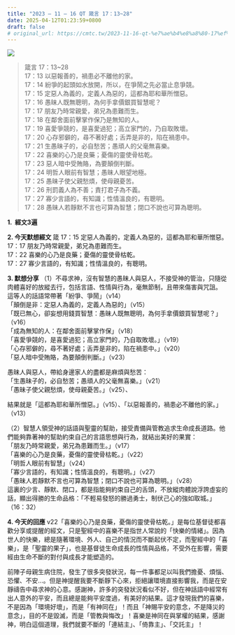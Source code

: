 ```yaml
---
title: "2023 – 11 – 16 QT 箴言 17：13~28"
date: 2025-04-12T01:23:59+0800
draft: false
# original_url: https://cmtc.tw/2023-11-16-qt-%e7%ae%b4%e8%a8%80-17%ef%bc%9a1328
---
```


![](/images/qt.jpg)
> 箴言 17：13\~28  
> 17：13 以惡報善的，禍患必不離他的家。  
> 17：14 紛爭的起頭如水放開，所以，在爭鬧之先必當止息爭競。  
> 17：15 定惡人為義的，定義人為惡的，這都為耶和華所憎惡。  
> 17：16 愚昧人既無聰明，為何手拿價銀買智慧呢？  
> 17：17 朋友乃時常親愛，弟兄為患難而生。  
> 17：18 在鄰舍面前擊掌作保乃是無知的人。  
> 17：19 喜愛爭競的，是喜愛過犯；高立家門的，乃自取敗壞。  
> 17：20 心存邪僻的，尋不著好處；舌弄是非的，陷在禍患中。  
> 17：21 生愚昧子的，必自愁苦；愚頑人的父毫無喜樂。  
> 17：22 喜樂的心乃是良藥；憂傷的靈使骨枯乾。  
> 17：23 惡人暗中受賄賂，為要顛倒判斷。  
> 17：24 明哲人眼前有智慧；愚昧人眼望地極。  
> 17：25 愚昧子使父親愁煩，使母親憂苦。  
> 17：26 刑罰義人為不善；責打君子為不義。  
> 17：27 寡少言語的，有知識；性情溫良的，有聰明。  
> 17：28 愚昧人若靜默不言也可算為智慧；閉口不說也可算為聰明。

**1.  經文3遍**

**2. 今天默想經文**
箴 17：15 定惡人為義的，定義人為惡的，這都為耶和華所憎惡。  
17：17 朋友乃時常親愛，弟兄為患難而生。  
17：22 喜樂的心乃是良藥；憂傷的靈使骨枯乾。  
17：27 寡少言語的，有知識；性情溫良的，有聰明。

**3. 默想分享**
（1）不尋求神，沒有智慧的愚昧人與惡人，不接受神的管治，只隨從肉體喜好的放縱去行，包括言語、性情與行為，毫無節制，且帶來傷害與咒詛。  
這等人的話語常帶著「紛爭、爭鬧」（v14）  
「顛倒是非：定惡人為義的，定義人為惡的」（v15）  
「既已無心，卻妄想用錢買智慧：愚昧人既無聰明，為何手拿價銀買智慧呢？」（v16）  
「成為無知的人：在鄰舍面前擊掌作保」（v18）  
「喜愛爭競的，是喜愛過犯；高立家門的，乃自取敗壞。」（v19）  
「心存邪僻的，尋不著好處；舌弄是非的，陷在禍患中。」（v20）  
「惡人暗中受賄賂，為要顛倒判斷。」（v23）

愚昧人與惡人，帶給身邊家人的盡都是麻煩與愁苦：  
「生愚昧子的，必自愁苦；愚頑人的父毫無喜樂。」（v21）  
「愚昧子使父親愁煩，使母親憂苦。」（v25）、

結果就是「這都為耶和華所憎惡。」（v15）、「以惡報善的，禍患必不離他的家。」（v13）

（2）智慧人領受神的話語與聖靈的幫助，接受責備與管教追求生命成長道路。他們能夠靠著神的幫助約束自己的言語思想與行為，就結出美好的果實：  
「朋友乃時常親愛，弟兄為患難而生。」（v17）  
「喜樂的心乃是良藥，憂傷的靈使骨枯乾。」（v22）  
「明哲人眼前有智慧」（v24）  
「寡少言語的，有知識；性情溫良的，有聰明。」（v27）  
「愚昧人若靜默不言也可算為智慧；閉口不說也可算為聰明。」（v28）  
這裏的少言、靜默、閉口，都是指能夠約束自己的舌頭，不放縱肉體說浮誇虛妄的話，顯出得勝的生命品格：「不輕易發怒的勝過勇士，制伏己心的強如取城。」（16：32）

**4. 今天的回應**
v22「喜樂的心乃是良藥，憂傷的靈使骨枯乾。」是每位基督徒都喜歡分享或提醒的經文，只是聖經中的喜樂不是指世人常說的「快樂的情緒」。因為世人的快樂，總是隨著環境、外人、自己的情況而不斷起伏不定，而聖經中的「喜樂」，是「聖靈的果子」，也是基督徒生命成長的性情與品格，不受外在影響，需要經由生命不斷的對付與成長才能塑造的。

前陣子母親生病住院，發生了很多突發狀況，每一件事都足以叫我們擔憂、煩惱、恐懼、不安…。但是神提醒我要不斷靜下心來，拒絕讓環境直接影響我，而是在安靜禱告中尋求神的心意。感謝神，許多的突發狀況看似不好，但在神話語中經常有出人意外的平安，而且總是能夠平安度過，有美好的結果。這才發現我們的喜樂，不是因為「環境好壞」，而是「有神同在」！而且「神賜平安的意念，不是降災的意念」，目的不是毀滅，而是「管教與悔改」！喜樂是神同在與掌權的結果，感謝神，明白這個道理，我們就要不斷的「連結主」、「倚靠主」、「交託主」！
